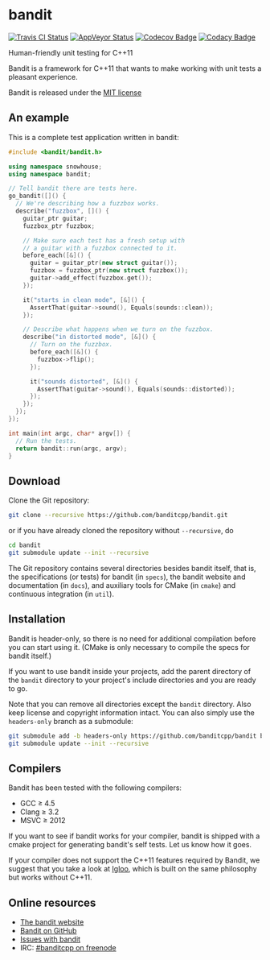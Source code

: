 bandit
======
[![Travis CI Status](https://img.shields.io/travis/banditcpp/bandit/master.svg?label=tests+on+UNIX)](https://travis-ci.org/banditcpp/bandit)
[![AppVeyor Status](https://img.shields.io/appveyor/ci/banditcpp/bandit/master.svg?label=tests+on+Windows)](https://ci.appveyor.com/project/banditcpp/bandit)
[![Codecov Badge](https://img.shields.io/codecov/c/github/banditcpp/bandit/master.svg)](https://codecov.io/gh/banditcpp/bandit)
[![Codacy Badge](https://img.shields.io/codacy/grade/8b00743b0047469bbe794cdc35832a73/master.svg)](https://www.codacy.com/app/sbeyer/bandit?utm_source=github.com&amp;utm_medium=referral&amp;utm_content=banditcpp/bandit&amp;utm_campaign=Badge_Grade)

Human-friendly unit testing for C++11

Bandit is a framework for C++11 that wants to make working with unit tests a
pleasant experience.

Bandit is released under the [MIT license](LICENSE.txt)

## An example

This is a complete test application written in bandit:

```c++
#include <bandit/bandit.h>

using namespace snowhouse;
using namespace bandit;

// Tell bandit there are tests here.
go_bandit([]() {
  // We're describing how a fuzzbox works.
  describe("fuzzbox", []() {
    guitar_ptr guitar;
    fuzzbox_ptr fuzzbox;

    // Make sure each test has a fresh setup with
    // a guitar with a fuzzbox connected to it.
    before_each([&]() {
      guitar = guitar_ptr(new struct guitar());
      fuzzbox = fuzzbox_ptr(new struct fuzzbox());
      guitar->add_effect(fuzzbox.get());
    });

    it("starts in clean mode", [&]() {
      AssertThat(guitar->sound(), Equals(sounds::clean));
    });

    // Describe what happens when we turn on the fuzzbox.
    describe("in distorted mode", [&]() {
      // Turn on the fuzzbox.
      before_each([&]() {
        fuzzbox->flip();
      });

      it("sounds distorted", [&]() {
        AssertThat(guitar->sound(), Equals(sounds::distorted));
      });
    });
  });
});

int main(int argc, char* argv[]) {
  // Run the tests.
  return bandit::run(argc, argv);
}
```

## Download

Clone the Git repository:

```sh
git clone --recursive https://github.com/banditcpp/bandit.git
```

or if you have already cloned the repository without `--recursive`, do

```sh
cd bandit
git submodule update --init --recursive
```

The Git repository contains several directories besides bandit itself,
that is, the specifications (or tests) for bandit (in `specs`),
the bandit website and documentation (in `docs`),
and auxiliary tools for CMake (in `cmake`) and continuous integration (in `util`).

## Installation

Bandit is header-only, so there is no need for additional compilation before you
can start using it. (CMake is only necessary to compile the specs for bandit itself.)

If you want to use bandit inside your projects,
add the parent directory of the `bandit` directory to your project's
include directories and you are ready to go.

Note that you can remove all directories except the `bandit` directory.
Also keep license and copyright information intact.
You can also simply use the `headers-only` branch as a submodule:

```sh
git submodule add -b headers-only https://github.com/banditcpp/bandit bandit
git submodule update --init --recursive
```

## Compilers

Bandit has been tested with the following compilers:

 * GCC ≥ 4.5
 * Clang ≥ 3.2
 * MSVC ≥ 2012

If you want to see if bandit works for your compiler, bandit is shipped with a
cmake project for generating bandit's self tests. Let us know how it goes.

If your compiler does not support the C++11 features required by Bandit, we
suggest that you take a look at [Igloo](http://igloo-testing.org), which is
built on the same philosophy but works without C++11.

## Online resources

 * [The bandit website](//banditcpp.github.io/bandit)
 * [Bandit on GitHub](//github.com/banditcpp/bandit)
 * [Issues with bandit](//github.com/banditcpp/bandit/issues?state=open)
 * IRC: [#banditcpp on freenode](//webchat.freenode.net?channels=%23banditcpp)
